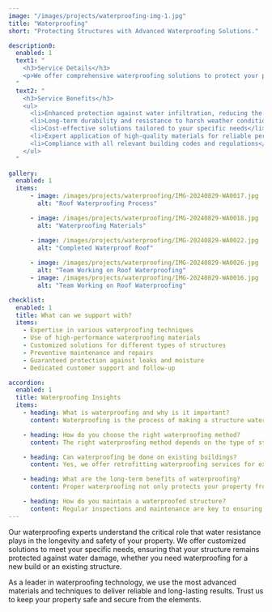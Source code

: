 ```yaml
---
image: "/images/projects/waterproofing-img-1.jpg"
title: "Waterproofing"
short: "Protecting Structures with Advanced Waterproofing Solutions."

description0:
  enabled: 1
  text1: "
    <h3>Service Details</h3>
    <p>We offer comprehensive waterproofing solutions to protect your property from water damage and extend its lifespan. Our team is skilled in applying the latest waterproofing technologies, ensuring that every project is completed with the highest level of precision. Whether it's a basement, roof, or exterior wall, we have successfully completed <span>numerous waterproofing projects</span> for residential, commercial, and industrial buildings.</p>
  "
  text2: "
    <h3>Service Benefits</h3>
    <ul>
      <li>Enhanced protection against water infiltration, reducing the risk of structural damage</li>
      <li>Long-term durability and resistance to harsh weather conditions</li>
      <li>Cost-effective solutions tailored to your specific needs</li>
      <li>Expert application of high-quality materials for reliable performance</li>
      <li>Compliance with all relevant building codes and regulations</li>
    </ul>
  "

gallery:
  enabled: 1
  items:
      - image: /images/projects/waterproofing/IMG-20240829-WA0017.jpg
        alt: "Roof Waterproofing Process"

      - image: /images/projects/waterproofing/IMG-20240829-WA0018.jpg
        alt: "Waterproofing Materials"

      - image: /images/projects/waterproofing/IMG-20240829-WA0022.jpg
        alt: "Completed Waterproof Roof"
        
      - image: /images/projects/waterproofing/IMG-20240829-WA0026.jpg
        alt: "Team Working on Roof Waterproofing"
      - image: /images/projects/waterproofing/IMG-20240829-WA0016.jpg
        alt: "Team Working on Roof Waterproofing"

checklist:
  enabled: 1
  title: What can we support with?
  items:
    - Expertise in various waterproofing techniques
    - Use of high-performance waterproofing materials
    - Customized solutions for different types of structures
    - Preventive maintenance and repairs
    - Guaranteed protection against leaks and moisture
    - Dedicated customer support and follow-up

accordion:
  enabled: 1
  title: Waterproofing Insights
  items:
    - heading: What is waterproofing and why is it important?
      content: Waterproofing is the process of making a structure water-resistant, preventing water from penetrating the building. It is essential for protecting the structural integrity of buildings, especially in areas prone to heavy rain or high humidity.

    - heading: How do you choose the right waterproofing method?
      content: The right waterproofing method depends on the type of structure, the specific areas needing protection, and environmental factors. Our experts assess your property and recommend the most effective solution.

    - heading: Can waterproofing be done on existing buildings?
      content: Yes, we offer retrofitting waterproofing services for existing buildings. This includes identifying problem areas, repairing damage, and applying the appropriate waterproofing treatment.

    - heading: What are the long-term benefits of waterproofing?
      content: Proper waterproofing not only protects your property from immediate water damage but also enhances its longevity, maintains its value, and reduces the need for costly repairs in the future.

    - heading: How do you maintain a waterproofed structure?
      content: Regular inspections and maintenance are key to ensuring the effectiveness of waterproofing systems. We offer maintenance services to keep your property protected year-round.
---
```


Our waterproofing experts understand the critical role that water resistance plays in the longevity and safety of your property. We offer customized solutions to meet your specific needs, ensuring that your structure remains protected against water damage, whether you need waterproofing for a new build or an existing structure.

As a leader in waterproofing technology, we use the most advanced materials and techniques to deliver reliable and long-lasting results. Trust us to keep your property safe and secure from the elements.
